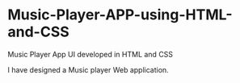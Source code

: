 # Music-Player-APP-using-HTML-and-CSS
Music Player App UI developed in HTML and CSS 

I have designed a Music player Web application. 
<img src=""></img>
